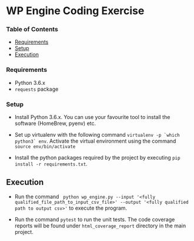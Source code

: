 # WP Engine Coding Exercise

### Table of Contents

- [Requirements](#requirements)
- [Setup](#setup)
- [Execution](#execution)

### Requirements

* Python 3.6.x
* `requests` package

### Setup

* Install Python 3.6.x. You can use your favourite tool to install the software (HomeBrew, pyenv) etc.

* Set up virtualenv with the following command ``virtualenv -p `which python3` env``. Activate the virtual environment using the command `source env/bin/activate`

* Install the python packages required by the project by executing `pip install -r requirements.txt`.

## Execution

* Run the command ` python wp_engine.py --input '<fully qualified_file_path_to_input_csv_file>' --output '<fully qualified path to output csv>'` to execute the program.

* Run the command `pytest` to run the unit tests. The code coverage reports will be found under `html_coverage_report` directory in the main project.
